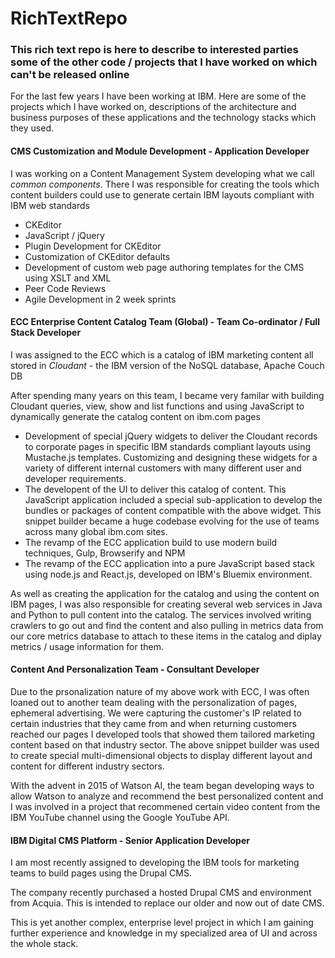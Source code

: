 # RichTextRepo

<h3>This rich text repo is here to describe to interested parties some of the other code / projects that I have worked on which can't be released online</h3>

<p>For the last few years I have been working at IBM. Here are some of the projects which I have worked on, descriptions of the architecture and business purposes of these applications and the technology stacks which they used.</p>

<h4>CMS Customization and Module Development - Application Developer</h4>
<p>I was working on a Content Management System developing what we call <i>common components</i>. There I was responsible for creating the tools which content builders could use to generate certain IBM layouts compliant with IBM web standards</p>
<ul>
<li>CKEditor</li>
<li>JavaScript / jQuery</li>
<li>Plugin Development for CKEditor</li>
<li>Customization of CKEditor defaults</li>
<li>Development of custom web page authoring templates for the CMS using XSLT and XML</li>
<li>Peer Code Reviews</li>
<li>Agile Development in 2 week sprints</li>
</ul>


<h4>ECC Enterprise Content Catalog Team (Global) - Team Co-ordinator / Full Stack Developer</h4>
<p>I was assigned to the ECC which is a catalog of IBM marketing content all stored in <i>Cloudant</i> - the IBM version of the NoSQL database, Apache Couch DB</p>
<p>After spending many years on this team, I became very familar with building Cloudant queries, view, show and list functions and using JavaScript to dynamically generate the catalog content on ibm.com pages</p>
<ul>
<li>Development of special jQuery widgets to deliver the Cloudant records to corporate pages in specific IBM standards compliant layouts using Mustache.js templates. Customizing and designing these widgets for a variety of different internal customers with many different user and developer requirements.</li>
<li>The developent of the UI to deliver this catalog of content. This JavaScript application included a special sub-application to develop the bundles or packages of content compatible with the above widget. This snippet builder became a huge codebase evolving for the use of teams across many global ibm.com sites.</li>
<li>The revamp of the ECC application build to use modern build techniques, Gulp, Browserify and NPM</li>
<li>The revamp of the ECC application into a pure JavaScript based stack using node.js and React.js, developed on IBM's Bluemix environment.</li>
</ul>
<p>As well as creating the application for the catalog and using the content on IBM pages, I was also responsible for creating several web services in Java and Python to pull content into the catalog. The services involved writing crawlers to go out and find the content and also pulling in metrics data from our core metrics database to attach to these items in the catalog and diplay metrics / usage information for them.</p>

<h4>Content And Personalization Team - Consultant Developer</h4>
<p>Due to the prsonalization nature of my above work with ECC, I was often loaned out to another team dealing with the personalization of pages, ephemeral advertising. We were capturing the customer's IP related to certain industries that they came from and when returning customers reached our pages I developed tools that showed them tailored marketing content based on that industry sector. The above snippet builder was used to create special multi-dimensional objects to display different layout and content for different industry sectors.</p>
<p>With the advent in 2015 of Watson AI, the team began developing ways to allow Watson to analyze and recommend the best personalized content and I was involved in a project that recommened certain video content from the IBM YouTube channel using the Google YouTube API.</p>

<h4>IBM Digital CMS Platform - Senior Application Developer</h4>
<p>I am most recently assigned to developing the IBM tools for marketing teams to build pages using the Drupal CMS.</p>
<p>The company recently purchased a hosted Drupal CMS and environment from Acquia. This is intended to replace our older and now out of date CMS. </p>
<p>This is yet another complex, enterprise level project in which I am gaining further experience and knowledge in my specialized area of UI and across the whole stack. <p>
